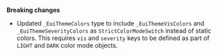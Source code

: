**Breaking changes**

- Updated `_EuiThemeColors` type to include `_EuiThemeVisColors` and `_EuiThemeSeverityColors` as `StrictColorModeSwitch` instead of static colors. This requires `vis` and `severity` keys to be defined as part of `LIGHT` and `DARK` color mode objects.

